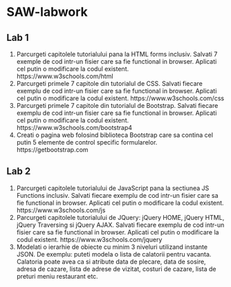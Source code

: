 # SAW-labwork


## Lab 1
<ol>
<li>
Parcurgeti capitolele tutorialului pana la HTML forms inclusiv.
Salvati 7 exemple de cod intr-un fisier care sa fie functional in browser.
Aplicati cel putin o modificare la codul existent.
https://www.w3schools.com/html
</li>
<li>
Parcurgeti primele 7 capitole din tutorialul de CSS. Salvati fiecare exemplu de cod intr-un fisier care sa fie functional in browser.
Aplicati cel putin o modificare la codul existent.
https://www.w3schools.com/css
</li>
<li>
Parcurgeti primele 7 capitole din tutorialul de Bootstrap. Salvati fiecare exemplu de cod intr-un fisier care sa fie functional in browser.
Aplicati cel putin o modificare la codul existent.
https://www.w3schools.com/bootstrap4
</li>
<li>
Creati o pagina web folosind biblioteca Bootstrap care sa contina cel putin 5 elemente de control specific formularelor. https://getbootstrap.com
</li>
</ol>

## Lab 2
<ol>

<li>
Parcurgeti capitolele tutorialului de JavaScript pana la sectiunea JS Functions inclusiv.
Salvati fiecare exemplu de cod intr-un fisier care sa fie functional in browser.
Aplicati cel putin o modificare la codul existent.
https://www.w3schools.com/js
</li>
<li>
Parcurgeti capitolele tutorialului de JQuery: jQuery HOME, jQuery HTML, jQuery Traversing si jQuery AJAX.
Salvati fiecare exemplu de cod intr-un fisier care sa fie functional in browser.
Aplicati cel putin o modificare la codul existent.
https://www.w3schools.com/jquery
</li>
<li>
Modelati o ierarhie de obiecte cu minim 3 niveluri utilizand instante JSON.
De exemplu: puteti modela o lista de calatorii pentru vacanta.
Calatoria poate avea ca si atribute data de plecare, data de sosire, adresa de cazare, lista de adrese de vizitat, costuri de cazare, lista de preturi meniu restaurant etc.
</li>

</ol>